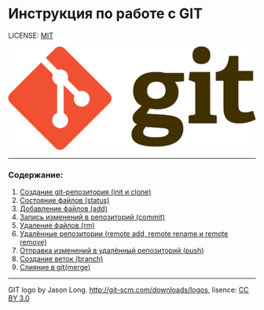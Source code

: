 # Инструкция по работе с GIT

LICENSE: [MIT](./license.md)

![git-logo](./assets/Git-logo.svg.png)

---

### Содержание:
1. [Создание git-репозитория (init и clone)](./init.md)
2. [Состояние файлов (status)](./status.md)
3. [Добавление файлов (add)](./add.md)
4. [Запись изменений в репозиторий (commit)](./commit.md)
5. [Удаление файлов (rm)](./rm.md)
6. [Удалённые репозитории (remote add, remote rename и remote remove)](./remote.md)
7. [Отправка изменений в удалённый репозиторий (push)](./push.md)
8. [Создание веток (branch)](./branch.md)
9. [Слияние в git(merge)](./merge.md)


---

GIT logo by Jason Long. http://git-scm.com/downloads/logos, lisence: [CC BY 3.0](https://creativecommons.org/licenses/by/3.0/)